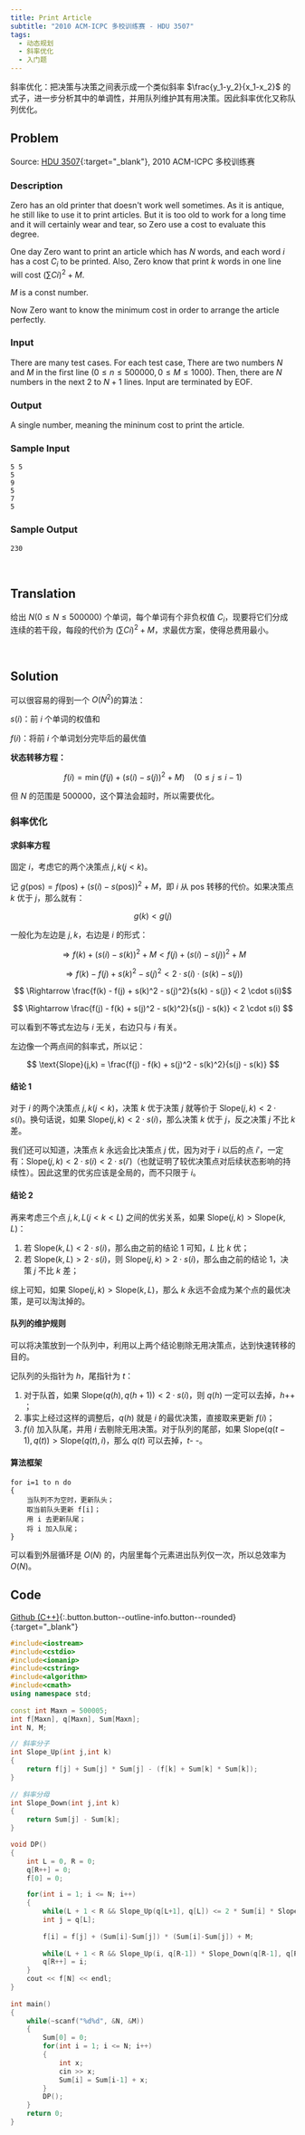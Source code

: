 ```yaml
---
title: Print Article
subtitle: "2010 ACM-ICPC 多校训练赛 - HDU 3507"
tags:
  - 动态规划
  - 斜率优化
  - 入门题
---
```


斜率优化：把决策与决策之间表示成一个类似斜率 $\frac{y_1-y_2}{x_1-x_2}$ 的式子，进一步分析其中的单调性，并用队列维护其有用决策。因此斜率优化又称队列优化。


## Problem

Source: [HDU 3507](http://acm.hdu.edu.cn/showproblem.php?pid=3507){:target="_blank"}, 2010 ACM-ICPC 多校训练赛


### Description

Zero has an old printer that doesn't work well sometimes. As it is antique, he still like to use it to print articles. But it is too old to work for a long time and it will certainly wear and tear, so Zero use a cost to evaluate this degree. 

One day Zero want to print an article which has $N$ words, and each word $i$ has a cost $C_i$ to be printed. Also, Zero know that print $k$ words in one line will cost $(\sum Ci)^2+M​$.

$M$ is a const number. 

Now Zero want to know the minimum cost in order to arrange the article perfectly. 


### Input

There are many test cases. For each test case, There are two numbers $N$ and $M$ in the first line $(0 ≤ n ≤ 500000, 0 ≤ M ≤ 1000)$. Then, there are $N$ numbers in the next $2$ to $N + 1$ lines. Input are terminated by EOF.


### Output

A single number, meaning the mininum cost to print the article.


### Sample Input

```
5 5
5
9
5
7
5
```


### Sample Output

```
230
```


&nbsp;

## Translation

给出 $N (0 \leq N  \leq 500000)$ 个单词，每个单词有个非负权值 $C_i$，现要将它们分成连续的若干段，每段的代价为 $(\sum Ci)^2+M$，求最优方案，使得总费用最小。


&nbsp;

## Solution

可以很容易的得到一个 $O(N^2)​$ 的算法：

$s(i)$：前 $i$ 个单词的权值和

$f(i)$：将前 $i$ 个单词划分完毕后的最优值

**状态转移方程：**

$$
f(i) = \min \Big ( f(j) + (s(i)-s(j))^2 + M \Big) \quad (0 \leq j \leq i-1)
$$

但 $N$ 的范围是 $500000$，这个算法会超时，所以需要优化。


### 斜率优化

#### 求斜率方程

固定 $i$，考虑它的两个决策点 $j,k (j<k)$。

记 $g(\text{pos}) = f(\text{pos}) + (s(i) - s(\text{pos}))^2 + M$，即 $i$ 从 $\text{pos}$ 转移的代价。如果决策点 $k$ 优于 $j$，那么就有：

$$
g(k) < g(j)
$$

一般化为左边是 $j,k$，右边是 $i$ 的形式：

$$
\Rightarrow f(k) + (s(i)-s(k))^2 + M < f(j) + (s(i)-s(j))^2 + M
$$

$$
\Rightarrow f(k) - f(j) + s(k)^2 - s(j)^2 < 2 \cdot s(i) \cdot (s(k)-s(j))​
$$

$$
\Rightarrow \frac{f(k) - f(j) + s(k)^2 - s(j)^2}{s(k) - s(j)} < 2 \cdot s(i)​
$$

$$
\Rightarrow \frac{f(j) - f(k) + s(j)^2 - s(k)^2}{s(j) - s(k)} < 2 \cdot s(i)
$$

可以看到不等式左边与 $i$ 无关，右边只与 $i$ 有关。

左边像一个两点间的斜率式，所以记：

$$
\text{Slope}(j,k) = \frac{f(j) - f(k) + s(j)^2 - s(k)^2}{s(j) - s(k)}
$$


#### 结论 1

对于 $i$ 的两个决策点 $j, k (j < k)$，决策 $k$ 优于决策 $j$ 就等价于 $\text{Slope}(j, k) < 2 \cdot s(i)$。换句话说，如果 $\text{Slope}(j, k) < 2 \cdot s(i)$，那么决策 $k$ 优于 $j$，反之决策 $j$ 不比 $k$ 差。

我们还可以知道，决策点 $k$ 永远会比决策点 $j$ 优，因为对于 $i$ 以后的点 $i'$，一定有：$\text{Slope}(j, k) < 2 \cdot s(i) < 2 \cdot s(i')$（也就证明了较优决策点对后续状态影响的持续性）。因此这里的优劣应该是全局的，而不只限于 $i$。


#### 结论 2

再来考虑三个点 $j, k, L (j < k < L)$ 之间的优劣关系，如果 $\text{Slope}(j, k) > \text{Slope}(k, L)$：

1. 若 $\text{Slope}(k, L) < 2 \cdot s(i)$，那么由之前的结论 1 可知，$L$ 比 $k$ 优；
2. 若 $\text{Slope}(k, L) > 2 \cdot s(i)$，则 $\text{Slope}(j,k) > 2 \cdot s(i)$，那么由之前的结论 1，决策 $j$ 不比 $k$ 差；

综上可知，如果 $\text{Slope}(j, k) > \text{Slope}(k, L)$，那么 $k$ 永远不会成为某个点的最优决策，是可以淘汰掉的。


#### 队列的维护规则

可以将决策放到一个队列中，利用以上两个结论剔除无用决策点，达到快速转移的目的。

记队列的头指针为 $h$，尾指针为 $t$：

1. 对于队首，如果 $\text{Slope}(q(h), q(h+1)) < 2 \cdot s(i)$，则 $q(h)$ 一定可以去掉，$h$++​；
2. 事实上经过这样的调整后，$q(h)$ 就是 $i$ 的最优决策，直接取来更新 $f(i)$；
3. $f(i)$ 加入队尾，并用 $i$ 去剔除无用决策。对于队列的尾部，如果 $\text{Slope}(q(t-1), q(t)) > \text{Slope}(q(t), i)$，那么 $q(t)$ 可以去掉，$t$- -。


#### 算法框架

```
for i=1 to n do
{    
    当队列不为空时，更新队头；
    取当前队头更新 f[i]；
    用 i 去更新队尾；
    将 i 加入队尾；
}
```

可以看到外层循环是 $O(N)$ 的，内层里每个元素进出队列仅一次，所以总效率为 $O(N)$。


## Code

[Github (C++)](https://github.com/Renovamen/OI-ACM/blob/master/code/动态规划/斜率优化/HDU3507-Print-Article.cpp){:.button.button--outline-info.button--rounded}{:target="_blank"}

```c++
#include<iostream>
#include<cstdio>
#include<iomanip>
#include<cstring>
#include<algorithm>
#include<cmath>
using namespace std;
 
const int Maxn = 500005;
int f[Maxn], q[Maxn], Sum[Maxn];
int N, M;

// 斜率分子
int Slope_Up(int j,int k)
{
    return f[j] + Sum[j] * Sum[j] - (f[k] + Sum[k] * Sum[k]);
}
 
// 斜率分母
int Slope_Down(int j,int k)
{
    return Sum[j] - Sum[k];
}

void DP()
{
    int L = 0, R = 0;
    q[R++] = 0;
    f[0] = 0;

    for(int i = 1; i <= N; i++)
    {
        while(L + 1 < R && Slope_Up(q[L+1], q[L]) <= 2 * Sum[i] * Slope_Down(q[L+1], q[L]))L++;
        int j = q[L];
        
        f[i] = f[j] + (Sum[i]-Sum[j]) * (Sum[i]-Sum[j]) + M;
        
        while(L + 1 < R && Slope_Up(i, q[R-1]) * Slope_Down(q[R-1], q[R-2]) <= Slope_Up(q[R-1], q[R-2]) * Slope_Down(i, q[R-1]))R--;
        q[R++] = i;
    }
    cout << f[N] << endl;
}
 
int main()
{
    while(~scanf("%d%d", &N, &M))
    {
        Sum[0] = 0;
        for(int i = 1; i <= N; i++)
        {
            int x;
            cin >> x;
            Sum[i] = Sum[i-1] + x;
        }
        DP();
    }
    return 0;
}
```
